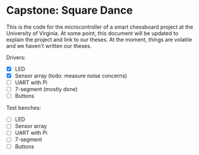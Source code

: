 Capstone: Square Dance
===

This is the code for the microcontroller of a smart chessboard project at the
University of Virginia. At some point, this document will be updated to explain
the project and link to our theses. At the moment, things are volatile and we
haven't written our theses.

Drivers:
 - [x] LED
 - [x] Sensor array (todo: measure noise concerns)
 - [ ] UART with Pi
 - [ ] 7-segment (mostly done)
 - [ ] Buttons

Test benches:
 - [ ] LED
 - [ ] Sensor array
 - [ ] UART with Pi
 - [ ] 7-segment
 - [ ] Buttons
